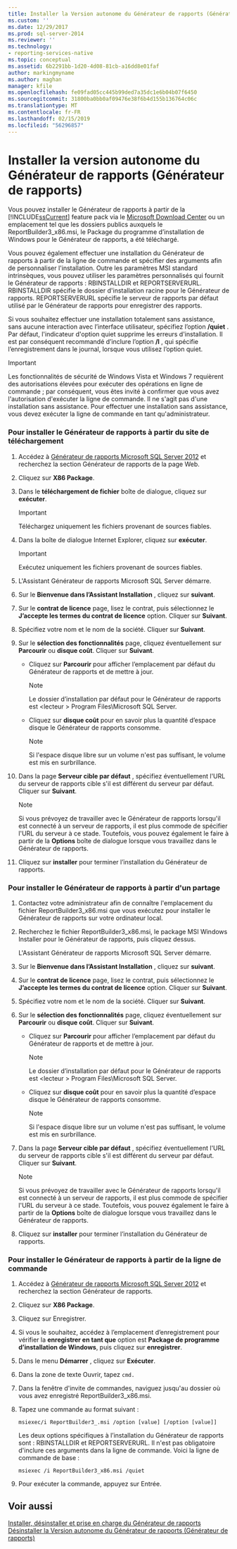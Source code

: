 ```yaml
---
title: Installer la Version autonome du Générateur de rapports (Générateur de rapports) | Microsoft Docs
ms.custom: ''
ms.date: 12/29/2017
ms.prod: sql-server-2014
ms.reviewer: ''
ms.technology:
- reporting-services-native
ms.topic: conceptual
ms.assetid: 6b2291bb-1d20-4d08-81cb-a16dd8e01faf
author: markingmyname
ms.author: maghan
manager: kfile
ms.openlocfilehash: fe09fad05cc445b99ded7a35dc1e6b04b07f6450
ms.sourcegitcommit: 31800ba0bb0af09476e38f6b4d155b136764c06c
ms.translationtype: MT
ms.contentlocale: fr-FR
ms.lasthandoff: 02/15/2019
ms.locfileid: "56296857"
---
```

# <a name="install-the-stand-alone-version-of-report-builder-report-builder"></a>Installer la version autonome du Générateur de rapports (Générateur de rapports)
  Vous pouvez installer le Générateur de rapports à partir de la [!INCLUDE[ssCurrent](../../includes/sscurrent-md.md)] feature pack via le [Microsoft Download Center](https://go.microsoft.com/fwlink/?LinkID=168472) ou un emplacement tel que les dossiers publics auxquels le ReportBuilder3_x86.msi, le Package du programme d’installation de Windows pour le Générateur de rapports, a été téléchargé.  
  
 Vous pouvez également effectuer une installation du Générateur de rapports à partir de la ligne de commande et spécifier des arguments afin de personnaliser l'installation. Outre les paramètres MSI standard intrinsèques, vous pouvez utiliser les paramètres personnalisés qui fournit le Générateur de rapports : RBINSTALLDIR et REPORTSERVERURL. RBINSTALLDIR spécifie le dossier d'installation racine pour le Générateur de rapports. REPORTSERVERURL spécifie le serveur de rapports par défaut utilisé par le Générateur de rapports pour enregistrer des rapports.  
  
 Si vous souhaitez effectuer une installation totalement sans assistance, sans aucune interaction avec l’interface utilisateur, spécifiez l’option **/quiet** . Par défaut, l'indicateur d'option quiet supprime les erreurs d'installation. Il est par conséquent recommandé d’inclure l’option **/l** , qui spécifie l’enregistrement dans le journal, lorsque vous utilisez l’option quiet.  
  
> [!IMPORTANT]  
>  Les fonctionnalités de sécurité de Windows Vista et Windows 7 requièrent des autorisations élevées pour exécuter des opérations en ligne de commande ; par conséquent, vous êtes invité à confirmer que vous avez l'autorisation d'exécuter la ligne de commande. Il ne s'agit pas d'une installation sans assistance. Pour effectuer une installation sans assistance, vous devez exécuter la ligne de commande en tant qu'administrateur.  
  
### <a name="to-install-report-builder-from-the-download-site"></a>Pour installer le Générateur de rapports à partir du site de téléchargement  
  
1.  Accédez à [Générateur de rapports Microsoft SQL Server 2012](https://go.microsoft.com/fwlink/?LinkID=219138) et recherchez la section Générateur de rapports de la page Web.  
  
2.  Cliquez sur **X86 Package**.  
  
3.  Dans le **téléchargement de fichier** boîte de dialogue, cliquez sur **exécuter**.  
  
    > [!IMPORTANT]  
    >  Téléchargez uniquement les fichiers provenant de sources fiables.  
  
4.  Dans la boîte de dialogue Internet Explorer, cliquez sur **exécuter**.  
  
    > [!IMPORTANT]  
    >  Exécutez uniquement les fichiers provenant de sources fiables.  
  
5.  L'Assistant Générateur de rapports Microsoft SQL Server démarre.  
  
6.  Sur le **Bienvenue dans l’Assistant Installation** , cliquez sur **suivant**.  
  
7.  Sur le **contrat de licence** page, lisez le contrat, puis sélectionnez le **J’accepte les termes du contrat de licence** option. Cliquer sur **Suivant**.  
  
8.  Spécifiez votre nom et le nom de la société. Cliquer sur **Suivant**.  
  
9. Sur le **sélection des fonctionnalités** page, cliquez éventuellement sur **Parcourir** ou **disque coût**. Cliquer sur **Suivant**.  
  
    -   Cliquez sur **Parcourir** pour afficher l’emplacement par défaut du Générateur de rapports et de mettre à jour.  
  
        > [!NOTE]  
        >  Le dossier d’installation par défaut pour le Générateur de rapports est \<lecteur > Program Files\Microsoft SQL Server.  
  
    -   Cliquez sur **disque coût** pour en savoir plus la quantité d’espace disque le Générateur de rapports consomme.  
  
        > [!NOTE]  
        >  Si l'espace disque libre sur un volume n'est pas suffisant, le volume est mis en surbrillance.  
  
10. Dans la page **Serveur cible par défaut** , spécifiez éventuellement l'URL du serveur de rapports cible s'il est différent du serveur par défaut. Cliquer sur **Suivant**.  
  
    > [!NOTE]  
    >  Si vous prévoyez de travailler avec le Générateur de rapports lorsqu'il est connecté à un serveur de rapports, il est plus commode de spécifier l'URL du serveur à ce stade. Toutefois, vous pouvez également le faire à partir de la **Options** boîte de dialogue lorsque vous travaillez dans le Générateur de rapports.  
  
11. Cliquez sur **installer** pour terminer l’installation du Générateur de rapports.  
  
### <a name="to-install-report-builder-from-a-share"></a>Pour installer le Générateur de rapports à partir d'un partage  
  
1.  Contactez votre administrateur afin de connaître l'emplacement du fichier ReportBuilder3_x86.msi que vous exécutez pour installer le Générateur de rapports sur votre ordinateur local.  
  
2.  Recherchez le fichier ReportBuilder3_x86.msi, le package MSI Windows Installer pour le Générateur de rapports, puis cliquez dessus.  
  
     L'Assistant Générateur de rapports Microsoft SQL Server démarre.  
  
3.  Sur le **Bienvenue dans l’Assistant Installation** , cliquez sur **suivant**.  
  
4.  Sur le **contrat de licence** page, lisez le contrat, puis sélectionnez le **J’accepte les termes du contrat de licence** option. Cliquer sur **Suivant**.  
  
5.  Spécifiez votre nom et le nom de la société. Cliquer sur **Suivant**.  
  
6.  Sur le **sélection des fonctionnalités** page, cliquez éventuellement sur **Parcourir** ou **disque coût**. Cliquer sur **Suivant**.  
  
    -   Cliquez sur **Parcourir** pour afficher l’emplacement par défaut du Générateur de rapports et de mettre à jour.  
  
        > [!NOTE]  
        >  Le dossier d’installation par défaut pour le Générateur de rapports est \<lecteur > Program Files\Microsoft SQL Server.  
  
    -   Cliquez sur **disque coût** pour en savoir plus la quantité d’espace disque le Générateur de rapports consomme.  
  
        > [!NOTE]  
        >  Si l'espace disque libre sur un volume n'est pas suffisant, le volume est mis en surbrillance.  
  
7.  Dans la page **Serveur cible par défaut** , spécifiez éventuellement l'URL du serveur de rapports cible s'il est différent du serveur par défaut. Cliquer sur **Suivant**.  
  
    > [!NOTE]  
    >  Si vous prévoyez de travailler avec le Générateur de rapports lorsqu'il est connecté à un serveur de rapports, il est plus commode de spécifier l'URL du serveur à ce stade. Toutefois, vous pouvez également le faire à partir de la **Options** boîte de dialogue lorsque vous travaillez dans le Générateur de rapports.  
  
8.  Cliquez sur **installer** pour terminer l’installation du Générateur de rapports.  
  
### <a name="to-install-report-builder-from-the-command-line"></a>Pour installer le Générateur de rapports à partir de la ligne de commande  
  
1.  Accédez à [Générateur de rapports Microsoft SQL Server 2012](https://go.microsoft.com/fwlink/?LinkID=219138) et recherchez la section Générateur de rapports.  
  
2.  Cliquez sur **X86 Package**.  
  
3.  Cliquez sur Enregistrer.  
  
4.  Si vous le souhaitez, accédez à l’emplacement d’enregistrement pour vérifier la **enregistrer en tant que** option est **Package de programme d’installation de Windows**, puis cliquez sur **enregistrer**.  
  
5.  Dans le menu **Démarrer** , cliquez sur **Exécuter**.  
  
6.  Dans la zone de texte Ouvrir, tapez `cmd.`  
  
7.  Dans la fenêtre d'invite de commandes, naviguez jusqu'au dossier où vous avez enregistré ReportBuilder3_x86.msi.  
  
8.  Tapez une commande au format suivant :  
  
     `msiexec/i ReportBuilder3_.msi /option [value] [/option [value]]`  
  
     Les deux options spécifiques à l’installation du Générateur de rapports sont : RBINSTALLDIR et REPORTSERVERURL. Il n'est pas obligatoire d'inclure ces arguments dans la ligne de commande. Voici la ligne de commande de base :  
  
     `msiexec /i ReportBuilder3_x86.msi /quiet`  
  
9. Pour exécuter la commande, appuyez sur Entrée.  
  
## <a name="see-also"></a>Voir aussi  
 [Installer, désinstaller et prise en charge du Générateur de rapports](../install-uninstall-and-report-builder-support.md)   
 [Désinstaller la Version autonome du Générateur de rapports &#40;Générateur de rapports&#41;](install-report-builder.md)  
  
  
